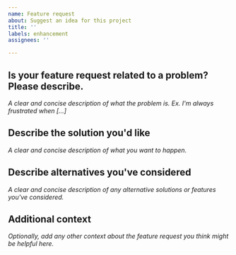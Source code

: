 ```yaml
---
name: Feature request
about: Suggest an idea for this project
title: ''
labels: enhancement
assignees: ''

---
```


## Is your feature request related to a problem? Please describe.

*A clear and concise description of what the problem is. Ex. I'm always frustrated when [...]*

## Describe the solution you'd like

*A clear and concise description of what you want to happen.*

## Describe alternatives you've considered

*A clear and concise description of any alternative solutions or features you've considered.*

## Additional context

*Optionally, add any other context about the feature request you think might be helpful here.*
